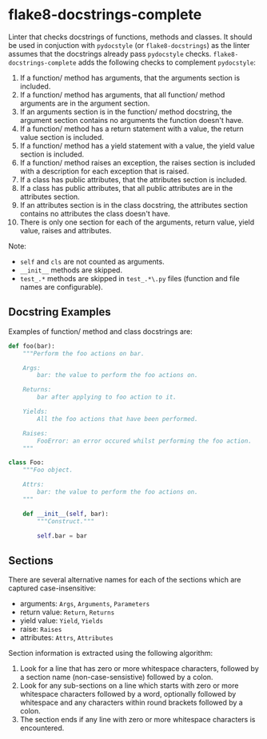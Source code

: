 # flake8-docstrings-complete

Linter that checks docstrings of functions, methods and classes. It should be
used in conjuction with `pydocstyle` (or `flake8-docstrings`) as the linter
assumes that the docstrings already pass `pydocstyle` checks.
`flake8-docstrings-complete` adds the following checks to complement
`pydocstyle`:

1. If a function/ method has arguments, that the arguments section is included.
2. If a function/ method has arguments, that all function/ method arguments are
  in the argument section.
3. If an arguments section is in the function/ method docstring, the argument
  section contains no arguments the function doesn't have.
4. If a function/ method has a return statement with a value, the return value
  section is included.
5. If a function/ method has a yield statement with a value, the yield value
  section is included.
6. If a function/ method raises an exception, the raises section is included
  with a description for each exception that is raised.
7. If a class has public attributes, that the attributes section is included.
8. If a class has public attributes, that all public attributes are in the
  attributes section.
9. If an attributes section is in the class docstring, the attributes section
  contains no attributes the class doesn't have.
10. There is only one section for each of the arguments, return value, yield
  value, raises and attributes.

Note:
* `self` and `cls` are not counted as arguments.
* `__init__` methods are skipped.
* `test_.*` methods are skipped in `test_.*\.py` files (function and file names
  are configurable).

## Docstring Examples

Examples of function/ method and class docstrings are:

```Python
def foo(bar):
    """Perform the foo actions on bar.

    Args:
        bar: the value to perform the foo actions on.

    Returns:
        bar after applying to foo action to it.

    Yields:
        All the foo actions that have been performed.

    Raises:
        FooError: an error occured whilst performing the foo action.
    """

class Foo:
    """Foo object.

    Attrs:
        bar: the value to perform the foo actions on.
    """

    def __init__(self, bar):
        """Construct."""

        self.bar = bar
```

## Sections

There are several alternative names for each of the sections which are captured
case-insensitive:

* arguments: `Args`, `Arguments`, `Parameters`
* return value: `Return`, `Returns`
* yield value: `Yield`, `Yields`
* raise: `Raises`
* attributes: `Attrs`, `Attributes`

Section information is extracted using the following algorithm:

1. Look for a line that has zero or more whitespace characters, followed by a
  section name (non-case-sensistive) followed by a colon.
2. Look for any sub-sections on a line which starts with zero or more
  whitespace characters followed by a word, optionally followed by whitespace
  and any characters within round brackets followed by a colon.
3. The section ends if any line with zero or more whitespace characters is
  encountered.
